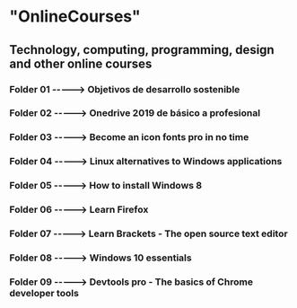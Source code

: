 # "OnlineCourses"
## Technology, computing, programming, design and other online courses
### Folder 01 -----> Objetivos de desarrollo sostenible
### Folder 02 -----> Onedrive 2019 de básico a profesional
### Folder 03 -----> Become an icon fonts pro in no time
### Folder 04 -----> Linux alternatives to Windows applications
### Folder 05 -----> How to install Windows 8
### Folder 06 -----> Learn Firefox
### Folder 07 -----> Learn Brackets - The open source text editor
### Folder 08 -----> Windows 10 essentials
### Folder 09 -----> Devtools pro - The basics of Chrome developer tools